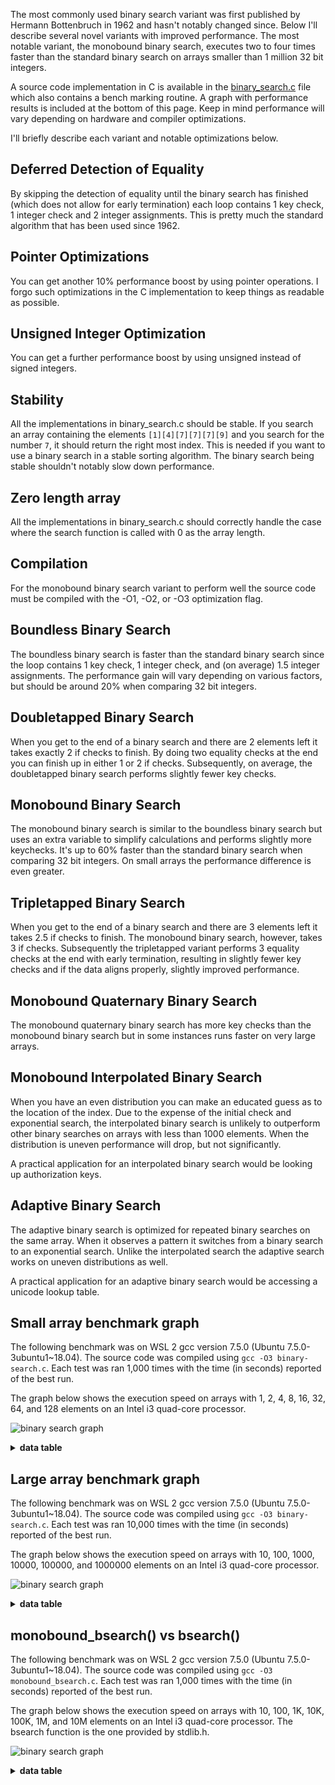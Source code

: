 The most commonly used binary search variant was first published by Hermann Bottenbruch in 1962 and hasn't notably changed since. Below I'll describe several novel variants with improved performance. The most notable variant, the monobound binary search, executes two to four times faster than the standard binary search on arrays smaller than 1 million 32 bit integers.

A source code implementation in C is available in the [binary_search.c](https://github.com/scandum/binary_search/blob/master/binary-search.c) file which also contains a bench marking routine. A graph with performance results is included at the bottom of this page. Keep in mind performance will vary depending on hardware and compiler optimizations.

I'll briefly describe each variant and notable optimizations below.

Deferred Detection of Equality
------------------------------

By skipping the detection of equality until the binary search has finished (which does not allow for early termination) each loop contains 1 key check, 1 integer check and 2 integer assignments. This is pretty much the standard algorithm that has been used since 1962.

Pointer Optimizations
---------------------

You can get another 10% performance boost by using pointer operations. I forgo such optimizations in the C implementation to keep things as readable as possible.

Unsigned Integer Optimization
-----------------------------

You can get a further performance boost by using unsigned instead of signed integers.

Stability
---------

All the implementations in binary_search.c should be stable. If you search an array containing the elements `[1][4][7][7][7][9]` and you search for the number `7`, it should return the right most index. This is needed if you want to use a binary search in a stable sorting algorithm. The binary search being stable shouldn't notably slow down performance.

Zero length array
-----------------

All the implementations in binary_search.c should correctly handle the case where the search function is called with 0 as the array length.

Compilation
-----------

For the monobound binary search variant to perform well the source code must be compiled with the -O1, -O2, or -O3 optimization flag. 

Boundless Binary Search
-----------------------

The boundless binary search is faster than the standard binary search since the loop contains 1 key check, 1 integer check, and (on average) 1.5 integer assignments. The performance gain will vary depending on various factors, but should be around 20% when comparing 32 bit integers.

Doubletapped Binary Search
--------------------------

When you get to the end of a binary search and there are 2 elements left it takes exactly 2 if checks to finish. By doing two equality checks at the end you can finish up in either 1 or 2 if checks. Subsequently, on average, the doubletapped binary search performs slightly fewer key checks.

Monobound Binary Search
-----------------------

The monobound binary search is similar to the boundless binary search but uses an extra variable to simplify calculations and performs slightly more keychecks. It's up to 60% faster than the standard binary search when comparing 32 bit integers. On small arrays the performance difference is even greater.

Tripletapped Binary Search
--------------------------

When you get to the end of a binary search and there are 3 elements left it takes 2.5 if checks to finish. The monobound binary search, however, takes 3 if checks. Subsequently the tripletapped variant performs 3 equality checks at the end with early termination, resulting in slightly fewer key checks and if the data aligns properly, slightly improved performance.

Monobound Quaternary Binary Search
----------------------------------

The monobound quaternary binary search has more key checks than the monobound binary search but in some instances runs faster on very large arrays.

Monobound Interpolated Binary Search
------------------------------------

When you have an even distribution you can make an educated guess as to the location of the index. Due to the expense of the initial check and exponential search, the interpolated binary search is unlikely to outperform other binary searches on arrays with less than 1000 elements. When the distribution is uneven performance will drop, but not significantly.

A practical application for an interpolated binary search would be looking up authorization keys.

Adaptive Binary Search
----------------------

The adaptive binary search is optimized for repeated binary searches on the same array. When it observes a pattern it switches from a binary search to an exponential search. Unlike the interpolated search the adaptive search works on uneven distributions as well.

A practical application for an adaptive binary search would be accessing a unicode lookup table.

Small array benchmark graph
---------------------------
The following benchmark was on WSL 2 gcc version 7.5.0 (Ubuntu 7.5.0-3ubuntu1~18.04). The source code was compiled using `gcc -O3 binary-search.c`. Each test was ran 1,000 times with the time (in seconds) reported of the best run.

The graph below shows the execution speed on arrays with 1, 2, 4, 8, 16, 32, 64, and 128 elements on an Intel i3 quad-core processor.

![binary search graph](/binary_search_small.png)

<details><summary><b>data table</b></summary>

|                           Name |      Items |       Hits |     Misses |     Checks |       Time |
|                     ---------- | ---------- | ---------- | ---------- | ---------- | ---------- |
|                  linear_search |          1 |        806 |       9194 |      10000 |   0.000029 |
|         standard_binary_search |          1 |        806 |       9194 |      10000 |   0.000031 |
|        monobound_binary_search |          1 |        806 |       9194 |      10000 |   0.000033 |
|                                |            |            |            |            |            |
|                  linear_search |          2 |       1034 |       8966 |      19495 |   0.000039 |
|         standard_binary_search |          2 |       1034 |       8966 |      20000 |   0.000074 |
|        monobound_binary_search |          2 |       1034 |       8966 |      20000 |   0.000036 |
|                                |            |            |            |            |            |
|                  linear_search |          4 |        775 |       9225 |      38862 |   0.000046 |
|         standard_binary_search |          4 |        775 |       9225 |      30000 |   0.000122 |
|        monobound_binary_search |          4 |        775 |       9225 |      30000 |   0.000041 |
|                                |            |            |            |            |            |
|                  linear_search |          8 |        822 |       9178 |      77133 |   0.000064 |
|         standard_binary_search |          8 |        822 |       9178 |      40000 |   0.000177 |
|        monobound_binary_search |          8 |        822 |       9178 |      40000 |   0.000050 |
|                                |            |            |            |            |            |
|                  linear_search |         16 |       1141 |       8859 |     151154 |   0.000116 |
|         standard_binary_search |         16 |       1141 |       8859 |      50000 |   0.000219 |
|        monobound_binary_search |         16 |       1141 |       8859 |      50000 |   0.000064 |
|                                |            |            |            |            |            |
|                  linear_search |         32 |       1145 |       8855 |     302324 |   0.000218 |
|         standard_binary_search |         32 |       1145 |       8855 |      60000 |   0.000270 |
|        monobound_binary_search |         32 |       1145 |       8855 |      60000 |   0.000074 |
|                                |            |            |            |            |            |
|                  linear_search |         64 |       1096 |       8904 |     605248 |   0.000409 |
|         standard_binary_search |         64 |       1096 |       8904 |      70000 |   0.000321 |
|        monobound_binary_search |         64 |       1096 |       8904 |      70000 |   0.000084 |
|                                |            |            |            |            |            |
|                  linear_search |        128 |       1046 |       8954 |    1214120 |   0.000749 |
|         standard_binary_search |        128 |       1046 |       8954 |      80000 |   0.000386 |
|        monobound_binary_search |        128 |       1046 |       8954 |      80000 |   0.000097 |

</details>

Large array benchmark graph
---------------------------
The following benchmark was on WSL 2 gcc version 7.5.0 (Ubuntu 7.5.0-3ubuntu1~18.04). The source code was compiled using `gcc -O3 binary-search.c`. Each test was ran 10,000 times with the time (in seconds) reported of the best run.

The graph below shows the execution speed on arrays with 10, 100, 1000, 10000, 100000, and 1000000 elements on an Intel i3 quad-core processor.

![binary search graph](/binary_search.png)

<details><summary><b>data table</b></summary>

|                           Name |      Items |       Hits |     Misses |     Checks |       Time |
|                     ---------- | ---------- | ---------- | ---------- | ---------- | ---------- |
|         standard_binary_search |         10 |        910 |       9090 |      43646 |   0.000182 |
|        boundless_binary_search |         10 |        910 |       9090 |      43646 |   0.000156 |
|        monobound_binary_search |         10 |        910 |       9090 |      50000 |   0.000060 |
|  monobound_interpolated_search |         10 |        910 |       9090 |      64027 |   0.000203 |
|                                |            |            |            |            |            |
|         standard_binary_search |        100 |       1047 |       8953 |      77085 |   0.000361 |
|        boundless_binary_search |        100 |       1047 |       8953 |      77085 |   0.000292 |
|        monobound_binary_search |        100 |       1047 |       8953 |      80000 |   0.000096 |
|  monobound_interpolated_search |        100 |       1047 |       8953 |      92421 |   0.000234 |
|                                |            |            |            |            |            |
|         standard_binary_search |       1000 |       1041 |       8959 |     109808 |   0.000610 |
|        boundless_binary_search |       1000 |       1041 |       8959 |     109808 |   0.000489 |
|        monobound_binary_search |       1000 |       1041 |       8959 |     110000 |   0.000137 |
|  monobound_interpolated_search |       1000 |       1041 |       8959 |     108509 |   0.000147 |
|                                |            |            |            |            |            |
|         standard_binary_search |      10000 |       1024 |       8976 |     143580 |   0.000804 |
|        boundless_binary_search |      10000 |       1024 |       8976 |     143580 |   0.000651 |
|        monobound_binary_search |      10000 |       1024 |       8976 |     150000 |   0.000204 |
|  monobound_interpolated_search |      10000 |       1024 |       8976 |     109353 |   0.000202 |
|                                |            |            |            |            |            |
|         standard_binary_search |     100000 |       1040 |       8960 |     176860 |   0.001087 |
|        boundless_binary_search |     100000 |       1040 |       8960 |     176860 |   0.000903 |
|        monobound_binary_search |     100000 |       1040 |       8960 |     180000 |   0.000360 |
|  monobound_interpolated_search |     100000 |       1040 |       8960 |     123144 |   0.000290 |
|                                |            |            |            |            |            |
|         standard_binary_search |    1000000 |        993 |       9007 |     209529 |   0.001570 |
|        boundless_binary_search |    1000000 |        993 |       9007 |     209529 |   0.001369 |
|        monobound_binary_search |    1000000 |        993 |       9007 |     210000 |   0.000691 |
|  monobound_interpolated_search |    1000000 |        993 |       9007 |     124870 |   0.000374 |

</details>

monobound_bsearch() vs bsearch()
--------------------------------
The following benchmark was on WSL 2 gcc version 7.5.0 (Ubuntu 7.5.0-3ubuntu1~18.04). The source code was compiled using `gcc -O3 monobound_bsearch.c`. Each test was ran 1,000 times with the time (in seconds) reported of the best run.

The graph below shows the execution speed on arrays with 10, 100, 1K, 10K, 100K, 1M, and 10M elements on an Intel i3 quad-core processor. The bsearch function is the one provided by stdlib.h.

![binary search graph](/graph3.png)

<details><summary><b>data table</b></summary>

|       Name |      Items |       Hits |     Misses |     Checks |       Time |
| ---------- | ---------- | ---------- | ---------- | ---------- | ---------- |
|  monobound |         10 |        930 |       9070 |      48149 |   0.000136 |
|    bsearch |         10 |        930 |       9070 |      34677 |   0.000202 |
|            |            |            |            |            |            |
|  monobound |        100 |       1103 |       8897 |      77539 |   0.000189 |
|    bsearch |        100 |       1103 |       8897 |      66470 |   0.000410 |
|            |            |            |            |            |            |
|  monobound |       1000 |       1033 |       8967 |     107845 |   0.000265 |
|    bsearch |       1000 |       1033 |       8967 |      98703 |   0.000623 |
|            |            |            |            |            |            |
|  monobound |      10000 |       1033 |       8967 |     147232 |   0.000357 |
|    bsearch |      10000 |       1033 |       8967 |     132342 |   0.000820 |
|            |            |            |            |            |            |
|  monobound |     100000 |       1014 |       8986 |     177576 |   0.000539 |
|    bsearch |     100000 |       1014 |       8986 |     165785 |   0.001111 |
|            |            |            |            |            |            |
|  monobound |    1000000 |        998 |       9002 |     207938 |   0.001124 |
|    bsearch |    1000000 |        998 |       9002 |     198443 |   0.001603 |
|            |            |            |            |            |            |
|  monobound |   10000000 |        974 |       9026 |     247324 |   0.002641 |
|    bsearch |   10000000 |        974 |       9026 |     232174 |   0.003784 |

</details>
